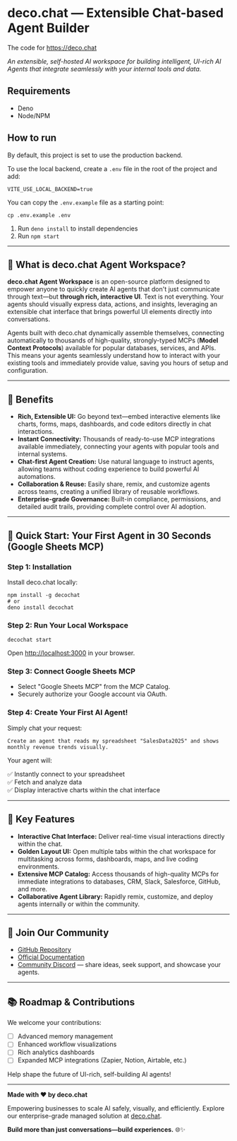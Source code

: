 # deco.chat — Extensible Chat-based Agent Builder

The code for https://deco.chat

_An extensible, self-hosted AI workspace for building intelligent, UI-rich AI
Agents that integrate seamlessly with your internal tools and data._

## Requirements

- Deno 
- Node/NPM

## How to run

By default, this project is set to use the production backend.

To use the local backend, create a `.env` file in the root of the project and add:
```
VITE_USE_LOCAL_BACKEND=true
```

You can copy the `.env.example` file as a starting point:
```
cp .env.example .env
```

1. Run `deno install` to install dependencies
2. Run `npm start`

---

## 🎯 What is deco.chat Agent Workspace?

**deco.chat Agent Workspace** is an open-source platform designed to empower
anyone to quickly create AI agents that don't just communicate through text—but
**through rich, interactive UI**. Text is not everything. Your agents should
visually express data, actions, and insights, leveraging an extensible chat
interface that brings powerful UI elements directly into conversations.

Agents built with deco.chat dynamically assemble themselves, connecting
automatically to thousands of high-quality, strongly-typed MCPs (**Model Context
Protocols**) available for popular databases, services, and APIs. This means
your agents seamlessly understand how to interact with your existing tools and
immediately provide value, saving you hours of setup and configuration.

---

## 🌟 Benefits

- **Rich, Extensible UI:** Go beyond text—embed interactive elements like
  charts, forms, maps, dashboards, and code editors directly in chat
  interactions.
- **Instant Connectivity:** Thousands of ready-to-use MCP integrations available
  immediately, connecting your agents with popular tools and internal systems.
- **Chat-first Agent Creation:** Use natural language to instruct agents,
  allowing teams without coding experience to build powerful AI automations.
- **Collaboration & Reuse:** Easily share, remix, and customize agents across
  teams, creating a unified library of reusable workflows.
- **Enterprise-grade Governance:** Built-in compliance, permissions, and
  detailed audit trails, providing complete control over AI adoption.

---

## 🚀 Quick Start: Your First Agent in 30 Seconds (Google Sheets MCP)

### Step 1: Installation

Install deco.chat locally:

```
npm install -g decochat
# or
deno install decochat
```

### Step 2: Run Your Local Workspace

```
decochat start
```

Open [http://localhost:3000](http://localhost:3000) in your browser.

### Step 3: Connect Google Sheets MCP

- Select "Google Sheets MCP" from the MCP Catalog.
- Securely authorize your Google account via OAuth.

### Step 4: Create Your First AI Agent!

Simply chat your request:

```
Create an agent that reads my spreadsheet "SalesData2025" and shows monthly revenue trends visually.
```

Your agent will:

✅ Instantly connect to your spreadsheet\
✅ Fetch and analyze data\
✅ Display interactive charts within the chat interface

---

## 🧩 Key Features

- **Interactive Chat Interface:** Deliver real-time visual interactions directly
  within the chat.
- **Golden Layout UI:** Open multiple tabs within the chat workspace for
  multitasking across forms, dashboards, maps, and live coding environments.
- **Extensive MCP Catalog:** Access thousands of high-quality MCPs for immediate
  integrations to databases, CRM, Slack, Salesforce, GitHub, and more.
- **Collaborative Agent Library:** Rapidly remix, customize, and deploy agents
  internally or within the community.

---

## 🔗 Join Our Community

- [GitHub Repository](https://github.com/deco-cx/chat)
- [Official Documentation](https://docs.deco.chat)
- [Community Discord](https://deco.cx/discord) — share ideas, seek support, and
  showcase your agents.

---

## 📚 Roadmap & Contributions

We welcome your contributions:

- [ ] Advanced memory management
- [ ] Enhanced workflow visualizations
- [ ] Rich analytics dashboards
- [ ] Expanded MCP integrations (Zapier, Notion, Airtable, etc.)

Help shape the future of UI-rich, self-building AI agents!

---

**Made with ❤️ by deco.chat**

Empowering businesses to scale AI safely, visually, and efficiently. Explore our
enterprise-grade managed solution at [deco.chat](https://deco.chat).

**Build more than just conversations—build experiences.** 🌐✨
